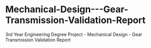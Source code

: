 # Mechanical-Design---Gear-Transmission-Validation-Report
3rd Year Engineering Degree Project - Mechanical Design - Gear Transmission Validation Report
